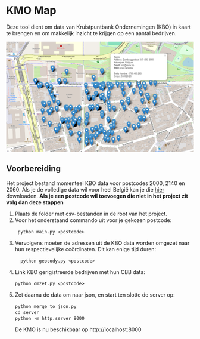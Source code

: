 # KMO Map
Deze tool dient om data van Kruistpuntbank Ondernemingen (KBO) in kaart te brengen en om makkelijk inzicht te krijgen op een aantal bedrijven.

![KMO kaart afbeelding](./map.png)

## Voorbereiding
Het project bestand momenteel KBO data voor postcodes 2000, 2140 en 2060. Als je de volledige data wil voor heel België kan je die [hier](https://economie.fgov.be/nl/themas/ondernemingen/kruispuntbank-van/diensten-voor-iedereen/hergebruik-van-publieke/kruispuntbank-van-0) downloaden.
**Als je een postcode wil toevoegen die niet in het project zit volg dan deze stappen**
1. Plaats de folder met csv-bestanden in de root van het project.
2. Voor het onderstaand commando uit voor je gekozen postcode:
   ```
    python main.py <postcode>
   ```
3. Vervolgens moeten de adressen uit de KBO data worden omgezet naar hun respectievelijke coördinaten. Dit kan enige tijd duren:
     ```
       python geocody.py <postcode>
     ```
4. Link KBO gerigistreerde bedrijven met hun CBB data:
      ```
      python omzet.py <postcode>
      ```
5. Zet daarna de data om naar json, en start ten slotte de server op:
      ```
      python merge_to_json.py
      cd server
      python -m http.server 8000
      ```
      De KMO is nu beschikbaar op http://localhost:8000
